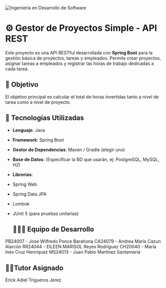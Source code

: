 ![Ingeniería en Desarrollo de Software](https://github.com/user-attachments/assets/00de7ae6-c2e0-43fe-ab7c-dd6b595b68a8)

#  ⚙️ Gestor de Proyectos Simple - API REST 

Este proyecto es una API RESTful desarrollada con **Spring Boot** para la gestión básica de 
proyectos, tareas y empleados. Permite crear proyectos, asignar tareas a empleados y registrar 
las horas de trabajo dedicadas a cada tarea. 

## 🎯 Objetivo
El objetivo principal es calcular el total de horas invertidas tanto a nivel de tarea como a nivel de 
proyecto.

## 💽 Tecnologías Utilizadas
* **Lenguaje**: Java 
* **Framework**: Spring Boot 
* **Gestor de Dependencias**: Maven / Gradle (elegir uno) 
* **Base de Datos**: (Especificar la BD que usarán, ej: PostgreSQL, MySQL, H2) 
* **Librerías**: 
* Spring Web
*  Spring Data JPA 
* Lombok 
* JUnit 5 (para pruebas unitarias)

  ## 🧑‍🤝‍🧑 Equipo de Desarrollo
PB24007 - Jose Wilfredo Ponce Barahona
CA24079 - Andrea María Cazun Alarcón
RR24044 - EILEEN MARISOL Reyes Rodríguez
CH20040 - María Inés Cruz Henríquez
MS24013 - Juan Pablo Martínez Santamaría

 ## 👨‍💼Tutor Asignado 
 Erick Adiel Trigueros Jerez
